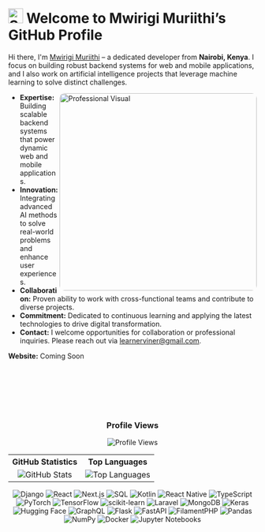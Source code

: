 <h1>
  <img src="https://emojis.slackmojis.com/emojis/images/1531849430/4246/blob-sunglasses.gif?1531849430" width="30" alt="Sunglasses Emoji"/>
  Welcome to Mwirigi Muriithi’s GitHub Profile
</h1>

<p>
  Hi there, I'm <a href="https://www.mwirigi.github.io/">Mwirigi Muriithi</a> – a dedicated developer from <strong>Nairobi, Kenya</strong>. I focus on building robust backend systems for web and mobile applications, and I also work on artificial intelligence projects that leverage machine learning to solve distinct challenges.
</p>


<p>
  <img align="right" width="400px" style="border-radius: 10px;" alt="Professional Visual" src="https://user-images.githubusercontent.com/74038190/229223263-cf2e4b07-2615-4f87-9c38-e37600f8381a.gif" />
</p>

<ul>
  <li><strong>Expertise:</strong> Building scalable backend systems that power dynamic web and mobile applications.</li>
  <li><strong>Innovation:</strong> Integrating advanced AI methods to solve real-world problems and enhance user experiences.</li>
  <li><strong>Collaboration:</strong> Proven ability to work with cross-functional teams and contribute to diverse projects.</li>
  <li><strong>Commitment:</strong> Dedicated to continuous learning and applying the latest technologies to drive digital transformation.</li>
  <li><strong>Contact:</strong> I welcome opportunities for collaboration or professional inquiries. Please reach out via <a href="mailto:learnerviner@gmail.com">learnerviner@gmail.com</a>.</li>
</ul>

<p>
  <strong>Website:</strong> Coming Soon
</p>

<br>
<br>
<br>
<br>
<br>
<h3 align="center">Profile Views</h3>
<p align="center">
  <img src="https://profile-counter.glitch.me/mwirigi/count.svg" alt="Profile Views" />
</p>



<table align="center">
  <tr>
    <th align="center">GitHub Statistics</th>
    <th align="center">Top Languages</th>
  </tr>
  <tr>
    <td align="center">
      <img src="https://github-readme-stats.vercel.app/api?username=MwirigiMuriithi&show_icons=true&theme=dark&count_private=true" alt="GitHub Stats" />
    </td>
    <td align="center">
      <img src="https://github-readme-stats.vercel.app/api/top-langs/?username=MwirigiMuriithi&layout=compact&theme=dark&langs_count=10&hide=HTML,CSS&cache_seconds=0" alt="Top Languages" />
    </td>
  </tr>
</table>
<p align="center">
  <img src="https://img.shields.io/badge/-Django-black?style=flat-square&logo=django" alt="Django" />
  <img src="https://img.shields.io/badge/-React-black?style=flat-square&logo=react" alt="React" />
  <img src="https://img.shields.io/badge/-Next.js-black?style=flat-square&logo=nextdotjs" alt="Next.js" />
  <img src="https://img.shields.io/badge/-SQL-black?style=flat-square&logo=sqlite" alt="SQL" />
  <img src="https://img.shields.io/badge/-Kotlin-black?style=flat-square&logo=kotlin" alt="Kotlin" />
  <img src="https://img.shields.io/badge/-React%20Native-black?style=flat-square&logo=react" alt="React Native" />
   <img src="https://img.shields.io/badge/-TypeScript-black?style=flat-square&logo=typescript" alt="TypeScript" />
  <img src="https://img.shields.io/badge/-PyTorch-black?style=flat-square&logo=pytorch" alt="PyTorch" />
  <img src="https://img.shields.io/badge/-TensorFlow-black?style=flat-square&logo=tensorflow" alt="TensorFlow" />
  <img src="https://img.shields.io/badge/-scikit--learn-black?style=flat-square&logo=scikitlearn" alt="scikit-learn" />
  <img src="https://img.shields.io/badge/-Laravel-black?style=flat-square&logo=laravel" alt="Laravel" />
  <img src="https://img.shields.io/badge/-MongoDB-black?style=flat-square&logo=mongodb" alt="MongoDB" />
  <img src="https://img.shields.io/badge/-Keras-black?style=flat-square&logo=keras" alt="Keras" />
  <img src="https://img.shields.io/badge/-Hugging%20Face-black?style=flat-square&logo=huggingface" alt="Hugging Face" />
  <img src="https://img.shields.io/badge/-GraphQL-black?style=flat-square&logo=graphql" alt="GraphQL" />
  <img src="https://img.shields.io/badge/-Flask-black?style=flat-square&logo=flask" alt="Flask" />
  <img src="https://img.shields.io/badge/-FastAPI-black?style=flat-square&logo=fastapi" alt="FastAPI" />
  <img src="https://img.shields.io/badge/-FilamentPHP-black?style=flat-square&logo=filament" alt="FilamentPHP" />
  <img src="https://img.shields.io/badge/-Pandas-black?style=flat-square&logo=pandas" alt="Pandas" />
  <img src="https://img.shields.io/badge/-NumPy-black?style=flat-square&logo=numpy" alt="NumPy" />
  <img src="https://img.shields.io/badge/-Docker-black?style=flat-square&logo=docker" alt="Docker" />
  <img src="https://img.shields.io/badge/-Jupyter%20Notebooks-black?style=flat-square&logo=jupyter" alt="Jupyter Notebooks" />
</p>



